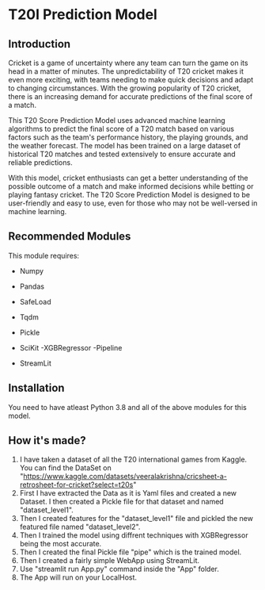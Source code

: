 # T20I Prediction Model

## Introduction

Cricket is a game of uncertainty where any team can turn the game on its head in a matter of
minutes. The unpredictability of T20 cricket makes it even more exciting, with teams needing to make
quick decisions and adapt to changing circumstances. With the growing popularity of T20 cricket,
there is an increasing demand for accurate predictions of the final score of a match.

This T20 Score Prediction Model uses advanced machine learning algorithms to predict the final score
of a T20 match based on various factors such as the team's performance history, the playing grounds,
and the weather forecast. The model has been trained on a large dataset of historical T20 matches
and tested extensively to ensure accurate and reliable predictions.

With this model, cricket enthusiasts can get a better understanding of the possible outcome of a
match and make informed decisions while betting or playing fantasy cricket. The T20 Score Prediction
Model is designed to be user-friendly and easy to use, even for those who may not be well-versed in
machine learning.

## Recommended Modules

This module requires:

-   Numpy

-   Pandas

-   SafeLoad

-   Tqdm

-   Pickle

-   SciKit -XGBRegressor -Pipeline

-   StreamLit

## Installation

You need to have atleast Python 3.8 and all of the above modules for this model.

## How it's made?

1. I have taken a dataset of all the T20 international games from Kaggle. You can find the DataSet
   on
   "https://www.kaggle.com/datasets/veeralakrishna/cricsheet-a-retrosheet-for-cricket?select=t20s"
2. First I have extracted the Data as it is Yaml files and created a new Dataset. I then created a
   Pickle file for that dataset and named "dataset_level1".
3. Then I created features for the "dataset_level1" file and pickled the new featured file named
   "dataset_level2".
4. Then I trained the model using diffrent techniques with XGBRegressor being the most accurate.
5. Then I created the final Pickle file "pipe" which is the trained model.
6. Then I created a fairly simple WebApp using StreamLit.
7. Use "streamlit run App.py" command inside the "App" folder.
8. The App will run on your LocalHost.
